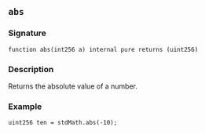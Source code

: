 ## `abs`

### Signature

```solidity
function abs(int256 a) internal pure returns (uint256)
```

### Description

Returns the absolute value of a number.

### Example

```solidity
uint256 ten = stdMath.abs(-10);
```
